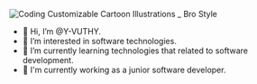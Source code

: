![Coding Customizable Cartoon Illustrations _ Bro Style](https://user-images.githubusercontent.com/110651648/226612431-7330c26f-3994-492f-a6c6-e45f7c591907.png)

- 👋 Hi, I’m @Y-VUTHY.
- 👀 I’m interested in software technologies.
- 🌱 I’m currently learning technologies that related to software development. 
- 💞️ I'm currently working as a junior software developer.
